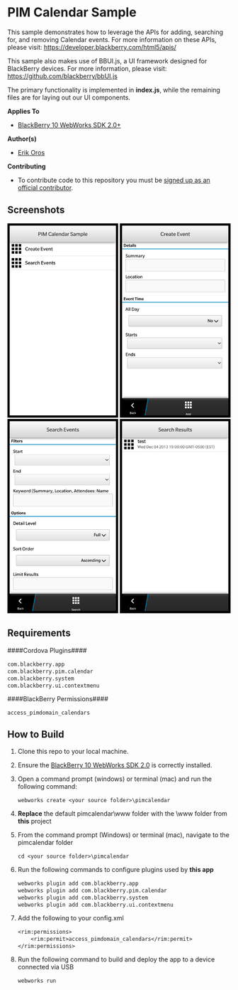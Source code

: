 # PIM Calendar Sample

This sample demonstrates how to leverage the APIs for adding, searching for, and removing Calendar events. For more information on these APIs, please visit:
https://developer.blackberry.com/html5/apis/

This sample also makes use of BBUI.js, a UI framework designed for BlackBerry devices. For more information, please visit:
https://github.com/blackberry/bbUI.js

The primary functionality is implemented in **index.js**, while the remaining files are for laying out our UI components.

**Applies To**

* [BlackBerry 10 WebWorks SDK 2.0+](https://developer.blackberry.com/html5/download/sdk) 

**Author(s)**

* [Erik Oros](http://www.twitter.com/WaterlooErik)

**Contributing**

* To contribute code to this repository you must be [signed up as an official contributor](http://blackberry.github.com/howToContribute.html).

## Screenshots ##

![image](_screenshots/1.png) 
![image](_screenshots/2.png) 
![image](_screenshots/3.png) 
![image](_screenshots/4.png) 

## Requirements ##

####Cordova Plugins####

	com.blackberry.app
	com.blackberry.pim.calendar
	com.blackberry.system
	com.blackberry.ui.contextmenu

####BlackBerry Permissions####

	access_pimdomain_calendars

## How to Build

1. Clone this repo to your local machine.
2. Ensure the [BlackBerry 10 WebWorks SDK 2.0](https://developer.blackberry.com/html5/download/sdk) is correctly installed.
3. Open a command prompt (windows) or terminal (mac) and run the following command:

	```
	webworks create <your source folder>\pimcalendar
	```

3. **Replace** the default pimcalendar\www folder with the \www folder from **this** project
4. From the command prompt (Windows) or terminal (mac), navigate to the pimcalendar folder

	```
	cd <your source folder>\pimcalendar
	```

5. Run the following commands to configure plugins used by **this app**
	
	```
	webworks plugin add com.blackberry.app
	webworks plugin add com.blackberry.pim.calendar
	webworks plugin add com.blackberry.system
	webworks plugin add com.blackberry.ui.contextmenu
	```

6. Add the following to your config.xml

	```
	<rim:permissions>
		<rim:permit>access_pimdomain_calendars</rim:permit>
	</rim:permissions>
	```
	
7. Run the following command to build and deploy the app to a device connected via USB

	```
	webworks run
	```
